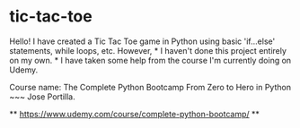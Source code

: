 # tic-tac-toe

Hello! I have created a Tic Tac Toe game in Python using basic 'if...else' statements, while loops, etc. However, * I haven't done this project entirely on my own. * I have taken some help from the course I'm currently doing on Udemy. 

Course name: The Complete Python Bootcamp From Zero to Hero in Python ~~~ Jose Portilla. 


** https://www.udemy.com/course/complete-python-bootcamp/ **
